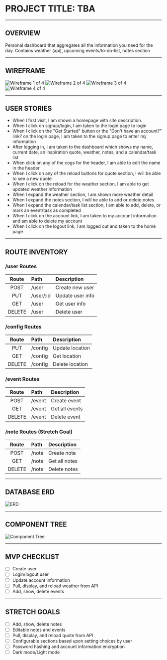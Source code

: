 # PROJECT TITLE: TBA

---

## OVERVIEW
<p>Personal dashboard that aggregates all the information you need for the day. Contains weather (api), upcoming events/to-do-list, notes section</p>

---

## WIREFRAME
![Wireframe 1 of 4](./assets/WF1.jpg)
![Wireframe 2 of 4](./assets/WF2.jpg)
![Wireframe 3 of 4](./assets/WF3.jpg)
![Wireframe 4 of 4](./assets/WF4.jpg)


---

## USER STORIES
- When I first visit, I am shown a homepage with site description.
- When I click on signup/login, I am taken to the login page to login
- When I click on the "Get Started" button or the "Don't have an account?" link? on the login page, I am taken to the signup page to enter my information
- After logging in, I am taken to the dashboard which shows my name, current date, an inspiration quote, weather, notes, and a calendar/task list
- When click on any of the cogs for the header, I am able to edit the name in the header
- When I click on any of the reload buttons for quote section, I will be able to see a new quote
- When I click on the reload for the weather section, I am able to get updated weather information
- When I expand the weather section, I am shown more weather detail
- When I expand the notes section, I will be able to add or delete notes
- When I expand the calendar/task list section, I am able to add, delete, or mark an event/task as completed
- When I click on the account link, I am taken to my account information and am able to delete my account
- When I click on the logout link, I am logged out and taken to the home page

---

## ROUTE INVENTORY


### /user Routes
| Route  | Path      | Description      |
| :---:  | :---      | :---             |
| POST   | /user     | Create new user  |
| PUT    | /user/:id | Update user info |
| GET    | /user     | Get user info    |
| DELETE | /user     | Delete user      |

### /config Routes

| Route  | Path      | Description      |
| :---:  | :---      | :---             |
| PUT    | /config   | Update location  |
| GET    | /config   | Get location     |
| DELETE | /config   | Delete location  |

### /event Routes

| Route  | Path      | Description      |
| :---:  | :---      | :---             |
| POST   | /event    | Create event     |
| GET    | /event    | Get all events   |
| DELETE | /event    | Delete event     |

### /note Routes (Stretch Goal)

| Route  | Path      | Description      |
| :---:  | :---      | :---             |
| POST   | /note     | Create note      |
| GET    | /note     | Get all notes    |
| DELETE | /note     | Delete notes     |
---

## DATABASE ERD
![ERD](./assets/P3-ERD.png)

---

## COMPONENT TREE
![Component Tree](./assets/P3-Comp-Tree.jpg)

---

## MVP CHECKLIST
- [ ] Create user
- [ ] Login/logout user
- [ ] Update account information
- [ ] Pull, display, and reload weather from API
- [ ] Add, show, delete events

---

## STRETCH GOALS
- [ ] Add, show, delete notes
- [ ] Editable notes and events
- [ ] Pull, display, and reload quote from API
- [ ] Configurable sections based upon setting choices by user
- [ ] Password hashing and account information encryption
- [ ] Dark mode/Light mode